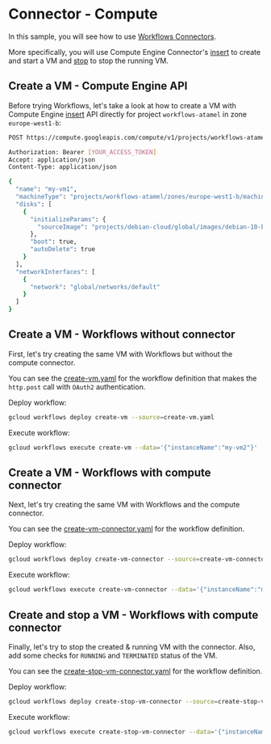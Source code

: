 # Connector - Compute

In this sample, you will see how to use [Workflows Connectors](https://cloud.google.com/workflows/docs/reference/googleapis/).

More specifically, you will use Compute Engine Connector's [insert](https://cloud.google.com/workflows/docs/reference/googleapis/compute/v1/instances/insert) to create and start a VM and [stop](https://cloud.google.com/workflows/docs/reference/googleapis/compute/v1/instances/stop) to stop the running VM.

## Create a VM - Compute Engine API

Before trying Workflows, let's take a look at how to create a VM with Compute Engine [insert](https://cloud.google.com/compute/docs/reference/rest/v1/instances/insert) API directly for project `workflows-atamel` in zone `europe-west1-b`:

```sh
POST https://compute.googleapis.com/compute/v1/projects/workflows-atamel/zones/europe-west1-b/instances?key=[YOUR_API_KEY] HTTP/1.1

Authorization: Bearer [YOUR_ACCESS_TOKEN]
Accept: application/json
Content-Type: application/json

{
  "name": "my-vm1",
  "machineType": "projects/workflows-atamel/zones/europe-west1-b/machineTypes/e2-small",
  "disks": [
    {
      "initializeParams": {
        "sourceImage": "projects/debian-cloud/global/images/debian-10-buster-v20210316"
      },
      "boot": true,
      "autoDelete": true
    }
  ],
  "networkInterfaces": [
    {
      "network": "global/networks/default"
    }
  ]
}
```

## Create a VM - Workflows without connector

First, let's try creating the same VM with Workflows but without the compute connector.

You can see the [create-vm.yaml](create-vm.yaml) for the workflow definition that makes the `http.post` call with `OAuth2` authentication.

Deploy workflow:

```sh
gcloud workflows deploy create-vm --source=create-vm.yaml
```

Execute workflow:

```sh
gcloud workflows execute create-vm --data='{"instanceName":"my-vm2"}'
```

## Create a VM - Workflows with compute connector

Next, let's try creating the same VM with Workflows and the compute connector.

You can see the [create-vm-connector.yaml](create-vm-connector.yaml) for the workflow definition.

Deploy workflow:

```sh
gcloud workflows deploy create-vm-connector --source=create-vm-connector.yaml
```

Execute workflow:

```sh
gcloud workflows execute create-vm-connector --data='{"instanceName":"my-vm3"}'
```

## Create and stop a VM - Workflows with compute connector

Finally, let's try to stop the created & running VM with the connector. Also,
add some checks for `RUNNING` and `TERMINATED` status of the VM.

You can see the [create-stop-vm-connector.yaml](create-stop-vm-connector.yaml) for the workflow definition.

Deploy workflow:

```sh
gcloud workflows deploy create-stop-vm-connector --source=create-stop-vm-connector.yaml
```

Execute workflow:

```sh
gcloud workflows execute create-stop-vm-connector --data='{"instanceName":"my-vm4"}'
```
